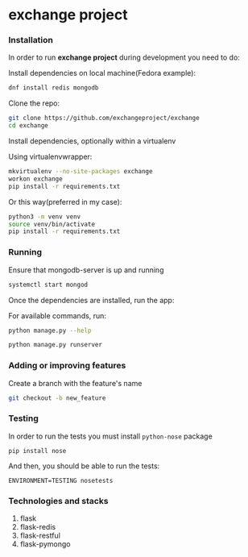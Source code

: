 # exchange project

### Installation

In order to run **exchange project** during development you need to do:

Install dependencies on local machine(Fedora example):

```bash
dnf install redis mongodb
```

Clone the repo:

```bash
git clone https://github.com/exchangeproject/exchange
cd exchange
```

Install dependencies, optionally within a virtualenv

Using virtualenvwrapper:

```bash
mkvirtualenv --no-site-packages exchange
workon exchange
pip install -r requirements.txt
```

Or this way(preferred in my case):

```bash
python3 -m venv venv
source venv/bin/activate
pip install -r requirements.txt
```

### Running

Ensure that mongodb-server is up and running

```bash
systemctl start mongod
```

Once the dependencies are installed, run the app:

For available commands, run:

```bash
python manage.py --help
```

```bash
python manage.py runserver
```

### Adding or improving features

Create a branch with the feature's name

```bash
git checkout -b new_feature
```

### Testing

In order to run the tests you must install `python-nose` package

```shell
pip install nose
```
And then, you should be able to run the tests:

```shell
ENVIRONMENT=TESTING nosetests
```


### Technologies and stacks

1. flask
2. flask-redis
3. flask-restful
4. flask-pymongo




